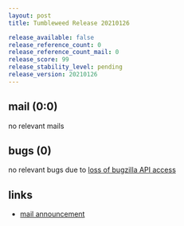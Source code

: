 ```yaml
---
layout: post
title: Tumbleweed Release 20210126

release_available: false
release_reference_count: 0
release_reference_count_mail: 0
release_score: 99
release_stability_level: pending
release_version: 20210126
---
```


## mail (0:0)

no relevant mails

## bugs (0)

<!--more-->

no relevant bugs due to [loss of bugzilla API access](https://bugzilla.opensuse.org/show_bug.cgi?id=1157722)



## links

- [mail announcement](https://github.com/boombatower/tumbleweed-review/issues/10)
